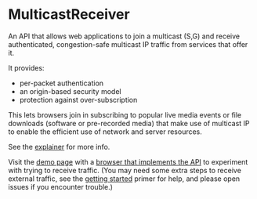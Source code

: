 # MulticastReceiver

An API that allows web applications to join a multicast (S,G) and receive
authenticated, congestion-safe multicast IP traffic from services that
offer it.

It provides:

 * per-packet authentication
 * an origin-based security model
 * protection against over-subscription

This lets browsers join in subscribing to popular live media events or
file downloads (software or pre-recorded media) that make use of multicast
IP to enable the efficient use of network and server resources.

See the [explainer](explainer.md) for more info.

Visit the [demo page](https://grumpyoldtroll.github.io/wicg-multicast-receiver-api/demo-multicast-receive-api.html) with a [browser that implements the API](https://github.com/GrumpyOldTroll/chromium_fork) to experiment with trying to receive traffic.  (You may need some extra steps to receive external traffic, see the [getting started](https://github.com/w3c/multicast-cg/blob/main/primers/01-getting-started.md) primer for help, and please open issues if you encounter trouble.)

